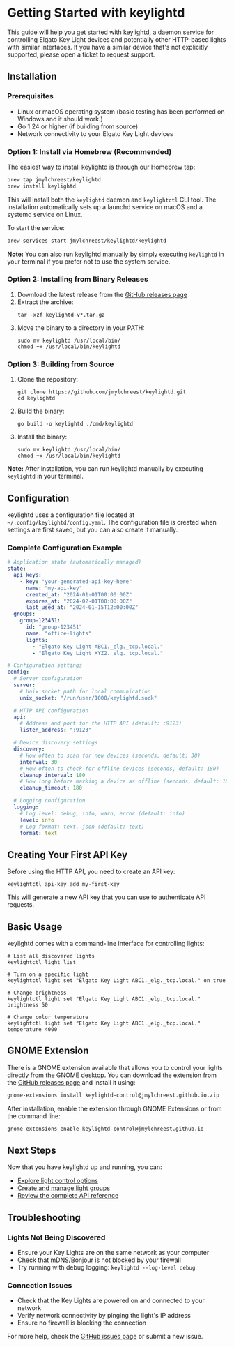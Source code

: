 # Getting Started with keylightd

This guide will help you get started with keylightd, a daemon service for controlling Elgato Key Light devices and potentially other HTTP-based lights with similar interfaces. If you have a similar device that's not explicitly supported, please open a ticket to request support.

## Installation

### Prerequisites

- Linux or macOS operating system (basic testing has been performed on Windows and it should work.)
- Go 1.24 or higher (if building from source)
- Network connectivity to your Elgato Key Light devices

### Option 1: Install via Homebrew (Recommended)

The easiest way to install keylightd is through our Homebrew tap:

```bash
brew tap jmylchreest/keylightd
brew install keylightd
```

This will install both the `keylightd` daemon and `keylightctl` CLI tool. The installation automatically sets up a launchd service on macOS and a systemd service on Linux.

To start the service:
```bash
brew services start jmylchreest/keylightd/keylightd
```

**Note:** You can also run keylightd manually by simply executing `keylightd` in your terminal if you prefer not to use the system service.

### Option 2: Installing from Binary Releases

1. Download the latest release from the [GitHub releases page](https://github.com/jmylchreest/keylightd/releases)
2. Extract the archive:
   ```
   tar -xzf keylightd-v*.tar.gz
   ```
3. Move the binary to a directory in your PATH:
   ```
   sudo mv keylightd /usr/local/bin/
   chmod +x /usr/local/bin/keylightd
   ```

### Option 3: Building from Source

1. Clone the repository:
   ```
   git clone https://github.com/jmylchreest/keylightd.git
   cd keylightd
   ```

2. Build the binary:
   ```
   go build -o keylightd ./cmd/keylightd
   ```

3. Install the binary:
   ```
   sudo mv keylightd /usr/local/bin/
   chmod +x /usr/local/bin/keylightd
   ```

**Note:** After installation, you can run keylightd manually by executing `keylightd` in your terminal.

## Configuration

keylightd uses a configuration file located at `~/.config/keylightd/config.yaml`. The configuration file is created when settings are first saved, but you can also create it manually.

### Complete Configuration Example

```yaml
# Application state (automatically managed)
state:
  api_keys:
    - key: "your-generated-api-key-here"
      name: "my-api-key"
      created_at: "2024-01-01T00:00:00Z"
      expires_at: "2024-02-01T00:00:00Z"
      last_used_at: "2024-01-15T12:00:00Z"
  groups:
    group-123451:
      id: "group-123451"
      name: "office-lights"
      lights:
        - "Elgato Key Light ABC1._elg._tcp.local."
        - "Elgato Key Light XYZ2._elg._tcp.local."

# Configuration settings
config:
  # Server configuration
  server:
    # Unix socket path for local communication
    unix_socket: "/run/user/1000/keylightd.sock"

  # HTTP API configuration  
  api:
    # Address and port for the HTTP API (default: :9123)
    listen_address: ":9123"

  # Device discovery settings
  discovery:
    # How often to scan for new devices (seconds, default: 30)
    interval: 30
    # How often to check for offline devices (seconds, default: 180)
    cleanup_interval: 180
    # How long before marking a device as offline (seconds, default: 180)
    cleanup_timeout: 180

  # Logging configuration
  logging:
    # Log level: debug, info, warn, error (default: info)
    level: info
    # Log format: text, json (default: text)
    format: text
```

## Creating Your First API Key

Before using the HTTP API, you need to create an API key:

```
keylightctl api-key add my-first-key
```

This will generate a new API key that you can use to authenticate API requests.

## Basic Usage

keylightd comes with a command-line interface for controlling lights:

```
# List all discovered lights
keylightctl light list

# Turn on a specific light
keylightctl light set "Elgato Key Light ABC1._elg._tcp.local." on true

# Change brightness
keylightctl light set "Elgato Key Light ABC1._elg._tcp.local." brightness 50

# Change color temperature
keylightctl light set "Elgato Key Light ABC1._elg._tcp.local." temperature 4000
```

## GNOME Extension

There is a GNOME extension available that allows you to control your lights directly from the GNOME desktop. You can download the extension from the [GitHub releases page](https://github.com/jmylchreest/keylightd/releases) and install it using:

```bash
gnome-extensions install keylightd-control@jmylchreest.github.io.zip
```

After installation, enable the extension through GNOME Extensions or from the command line:

```bash
gnome-extensions enable keylightd-control@jmylchreest.github.io
```

## Next Steps

Now that you have keylightd up and running, you can:

- [Explore light control options](lights/cli.md)
- [Create and manage light groups](groups/cli.md) 
- [Review the complete API reference](api/index.md)

## Troubleshooting

### Lights Not Being Discovered

- Ensure your Key Lights are on the same network as your computer
- Check that mDNS/Bonjour is not blocked by your firewall
- Try running with debug logging: `keylightd --log-level debug`

### Connection Issues

- Check that the Key Lights are powered on and connected to your network
- Verify network connectivity by pinging the light's IP address
- Ensure no firewall is blocking the connection


For more help, check the [GitHub issues page](https://github.com/jmylchreest/keylightd/issues) or submit a new issue.
